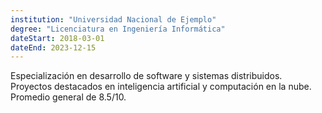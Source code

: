 ```yaml
---
institution: "Universidad Nacional de Ejemplo"
degree: "Licenciatura en Ingeniería Informática"
dateStart: 2018-03-01
dateEnd: 2023-12-15
---
```


Especialización en desarrollo de software y sistemas distribuidos. Proyectos destacados en inteligencia artificial y computación en la nube. Promedio general de 8.5/10.